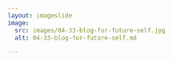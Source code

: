 ```yaml
---
layout: imageslide
image:
  src: images/04-33-blog-for-future-self.jpg
  alt: 04-33-blog-for-future-self.md

---
```

